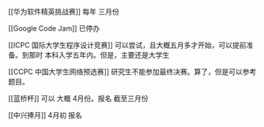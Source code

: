 

[[华为软件精英挑战赛]]
每年 三月份


[[Google Code Jam]]
已停办

[[ICPC 国际大学生程序设计竞赛]]
可以尝试，且大概五月多才开始，可以提前准备。到那时
本科入学五年内。但是，主要还是大学生



[[CCPC 中国大学生网络预选赛]]
研究生不能参加最终决赛。算了，但是可以参考题目。


[[蓝桥杯]]
可以 大概 4月份。报名 截至三月份

[[中兴捧月]]
4月初 报名